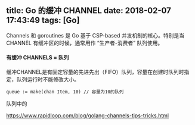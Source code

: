 title: Go 的缓冲 CHANNEL
date: 2018-02-07 17:43:49
tags:  [Go]
---

Channels 和 goroutines 是 Go 基于 CSP-based 并发机制的核心。特别是当 CHANNEL 有缓冲区的时候，通常用作 “生产者-消费者” 队列使用。

#### 有缓冲 CHANNELS = 队列 

缓冲CHANNEL是有固定容量的先进先出（FIFO）队列，容量在创建时队列时指定，队列运行时不能修改大小。

```
queue := make(chan Item, 10) // 容量为10的队列
```

队列中的

https://www.rapidloop.com/blog/golang-channels-tips-tricks.html